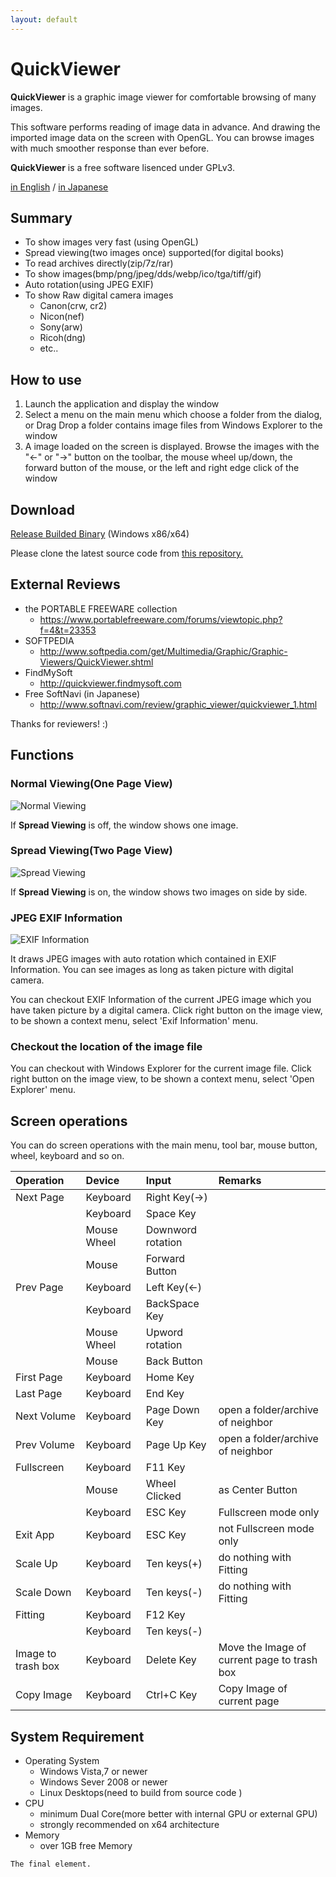 ```yaml
---
layout: default
---
```


# [](#header-1)QuickViewer

**QuickViewer** is a graphic image viewer for comfortable browsing of many images.

This software performs reading of image data in advance.
And drawing the imported image data on the screen with OpenGL.
You can browse images with much smoother response than ever before.

**QuickViewer** is a free software lisenced under GPLv3.

[in English](https://kanryu.github.io/quickviewer/) / [in Japanese](https://kanryu.github.io/quickviewer/index-ja)

## Summary

 - To show images very fast (using OpenGL)
 - Spread viewing(two images once) supported(for digital books)
 - To read archives directly(zip/7z/rar)
 - To show images(bmp/png/jpeg/dds/webp/ico/tga/tiff/gif)
 - Auto rotation(using JPEG EXIF)
 - To show Raw digital camera images
   - Canon(crw, cr2)
   - Nicon(nef)
   - Sony(arw)
   - Ricoh(dng)
   - etc..


## How to use

1. Launch the application and display the window
1. Select a menu on the main menu which choose a folder from the dialog, or Drag Drop a folder contains image files from Windows Explorer to the window
1. A image loaded on the screen is displayed. Browse the images with the "←" or "→" button on the toolbar, the mouse wheel up/down, the forward button of the mouse, or the left and right edge click of the window

## Download

[Release Builded Binary](https://github.com/kanryu/quickviewer/releases) (Windows x86/x64)

Please clone the latest source code from [this repository.](https://github.com/kanryu/quickviewer)

## External Reviews

- the PORTABLE FREEWARE collection
    - https://www.portablefreeware.com/forums/viewtopic.php?f=4&t=23353
- SOFTPEDIA
    - http://www.softpedia.com/get/Multimedia/Graphic/Graphic-Viewers/QuickViewer.shtml
- FindMySoft
    - http://quickviewer.findmysoft.com
- Free SoftNavi (in Japanese)
    - http://www.softnavi.com/review/graphic_viewer/quickviewer_1.html

Thanks for reviewers! :)

## Functions

### Normal Viewing(One Page View)

![Normal Viewing](https://github.com/kanryu/quickviewer/wiki/images/singleview.jpg)

If **Spread Viewing** is off, the window shows one image.


### Spread Viewing(Two Page View)


![Spread Viewing](https://github.com/kanryu/quickviewer/wiki/images/dualview.jpg)

If **Spread Viewing** is on, the window shows two images on side by side.

### JPEG EXIF Information

![EXIF Information](https://github.com/kanryu/quickviewer/wiki/images/exifdialog.jpg)

It draws JPEG images with auto rotation which contained in EXIF Information.
You can see images as long as taken picture with digital camera.

You can checkout EXIF Information of the current JPEG image which you have taken picture by a digital camera.
Click right button on the image view, to be shown a context menu, select 'Exif Information' menu.

### Checkout the location of the image file

You can checkout with Windows Explorer for the current image file.
Click right button on the image view, to be shown a context menu, select 'Open Explorer' menu.


## Screen operations

You can do screen operations with the main menu, tool bar, mouse button, wheel, keyboard and so on.

| Operation   | Device   | Input   | Remarks |
|:------------|:---------|:--------|:--------|
| Next Page   | Keyboard | Right Key(→) | |
|             | Keyboard | Space Key | |
|             | Mouse Wheel | Downword rotation | |
|             | Mouse    | Forward Button   | |
| Prev Page   | Keyboard | Left Key(←) | |
|             | Keyboard | BackSpace Key | |
|             | Mouse Wheel | Upword rotation | |
|             | Mouse    | Back Button | |
| First Page  | Keyboard | Home Key | |
| Last Page   | Keyboard | End Key | |
| Next Volume | Keyboard | Page Down Key | open a folder/archive of neighbor |
| Prev Volume | Keyboard | Page Up Key | open a folder/archive of neighbor |
| Fullscreen  | Keyboard | F11 Key | |
|             | Mouse    | Wheel Clicked | as Center Button |
|             | Keyboard | ESC Key | Fullscreen mode only |
| Exit App    | Keyboard | ESC Key | not Fullscreen mode only |
| Scale Up    | Keyboard | Ten keys(+) | do nothing with Fitting |
| Scale Down  | Keyboard | Ten keys(-) | do nothing with Fitting |
| Fitting     | Keyboard | F12 Key |  |
|             | Keyboard | Ten keys(-) | |
| Image to trash box   | Keyboard | Delete Key | Move the Image of current page to trash box |
| Copy Image   | Keyboard | Ctrl+C Key | Copy Image of current page |




## System Requirement

- Operating System
    - Windows Vista,7 or newer
    - Windows Sever 2008 or newer
    - Linux Desktops(need to build from source code )
- CPU
    - minimum Dual Core(more better with internal GPU or external GPU)
    - strongly recommended on x64 architecture
- Memory
    - over 1GB free Memory

```
The final element.
```
